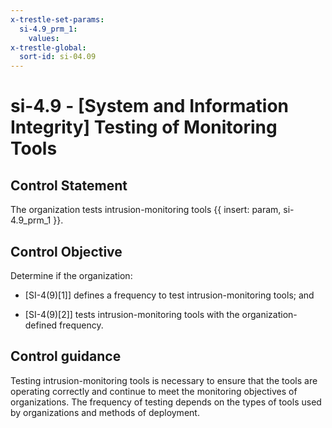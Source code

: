 ```yaml
---
x-trestle-set-params:
  si-4.9_prm_1:
    values:
x-trestle-global:
  sort-id: si-04.09
---
```


# si-4.9 - \[System and Information Integrity\] Testing of Monitoring Tools

## Control Statement

The organization tests intrusion-monitoring tools {{ insert: param, si-4.9_prm_1 }}.

## Control Objective

Determine if the organization:

- \[SI-4(9)[1]\] defines a frequency to test intrusion-monitoring tools; and

- \[SI-4(9)[2]\] tests intrusion-monitoring tools with the organization-defined frequency.

## Control guidance

Testing intrusion-monitoring tools is necessary to ensure that the tools are operating correctly and continue to meet the monitoring objectives of organizations. The frequency of testing depends on the types of tools used by organizations and methods of deployment.
